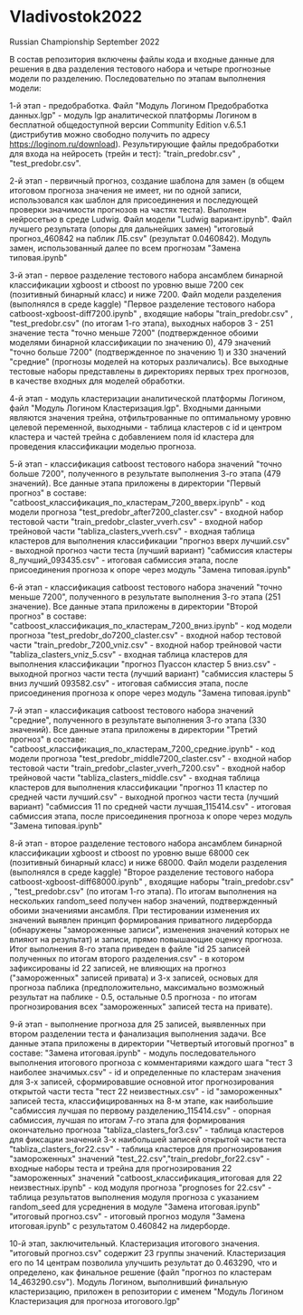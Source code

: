# Vladivostok2022
Russian Championship September 2022

В состав репозитория включены файлы кода и входные данные для решения в два разделения тестового набора и четыре прогнозные модели по разделению. Последовательно по этапам выполнения модели:

1-й этап - предобработка. Файл "Модуль Логином Предобработка данных.lgp" - модуль lgp аналитической платформы Логином в бесплатной общедоступной версии Community Edition v.6.5.1 (дистрибутив можно свободно получить по адресу https://loginom.ru/download). Результирующие файлы предобработки для входа на нейросеть (трейн и тест): "train_predobr.csv" , "test_predobr.csv". 

2-й этап - первичный прогноз, создание шаблона для замен (в общем итоговом прогноза значения не имеет, ни по одной записи, использовался как шаблон для присоединения и последующей проверки значимости прогнозов на частях теста). Выполнен нейросетью в среде Ludwig. Файл модели "Ludwig вариант.ipynb". Файл лучшего результата (опоры для дальнейших замен) "итоговый прогноз_460842 на паблик ЛБ.csv" (результат 0.0460842). Модуль замен, использованный далее по всем прогнозам "Замена типовая.ipynb"

3-й этап - первое разделение тестового набора ансамблем бинарной классификации xgboost и ctboost по уровню выше 7200 сек (позитивный бинарный класс) и ниже 7200. Файл модели разделения (выполнялся в среде kaggle) "Первое разделение тестового набора catboost-xgboost-diff7200.ipynb" , входящие наборы "train_predobr.csv" , "test_predobr.csv" (по итогам 1-го этапа), выходных наборов 3 - 251 значение теста "точно меньше 7200" (подтвержденное обоими моделями бинарной классификации по значению 0), 479 значений "точно больше 7200" (подтвержденное по значению 1) и 330 значений "средние" (прогнозы моделей на которых различались). Все выходные тестовые наборы представлены в директориях первых трех прогнозов, в качестве входных для моделей обработки.

4-й этап - модуль кластеризации аналитической платформы Логином, файл "Модуль Логином Кластеризация.lgp". Входными данными являются значения трейна, отфильтрованные по оптимальному уровню целевой переменной, выходными - таблица кластеров с id и центром кластера и частей трейна с добавлением поля id кластера для проведения классификации моделью прогноза.

5-й этап - классификация catboost тестового набора значений "точно больше 7200", полученного в результате выполнения 3-го этапа (479 значений). Все данные этапа приложены в директории "Первый прогноз" в составе:
"catboost_классификация_по_кластерам_7200_вверх.ipynb" - код модели прогноза
"test_predobr_after7200_claster.csv" - входной набор тестовой части
"train_predobr_claster_vverh.csv" - входной набор трейновой части
"tabliza_clasters_vverh.csv" - входная таблица кластеров для выполнения классификации
"прогноз вверх лучший.csv" - выходной прогноз части теста (лучший вариант)
"сабмиссия кластеры 8_лучший_093435.csv" - итоговая сабмиссия этапа, после присоединения прогноза к опоре через модуль "Замена типовая.ipynb" 

6-й этап - классификация catboost тестового набора значений "точно меньше 7200", полученного в результате выполнения 3-го этапа (251 значение). Все данные этапа приложены в директории "Второй прогноз" в составе:
"catboost_классификация_по_кластерам_7200_вниз.ipynb" - код модели прогноза
"test_predobr_do7200_claster.csv" - входной набор тестовой части
"train_predobr_7200_vniz.csv" - входной набор трейновой части
"tabliza_clasters_vniz_5.csv" - входная таблица кластеров для выполнения классификации
"прогноз Пуассон кластер 5 вниз.csv" - выходной прогноз части теста (лучший вариант)
"сабмиссия кластеры 5 вниз лучший 093582.csv" - итоговая сабмиссия этапа, после присоединения прогноза к опоре через модуль "Замена типовая.ipynb" 

7-й этап - классификация catboost тестового набора значений "средние", полученного в результате выполнения 3-го этапа (330 значений). Все данные этапа приложены в директории "Третий прогноз" в составе:
"catboost_классификация_по_кластерам_7200_средние.ipynb" - код модели прогноза
"test_predobr_middle7200_claster.csv" - входной набор тестовой части
"train_predobr_claster_vverh_7200.csv" - входной набор трейновой части
"tabliza_clasters_middle.csv" - входная таблица кластеров для выполнения классификации
"прогноз 11 кластер по средней части лучший.csv" - выходной прогноз части теста (лучший вариант)
"сабмиссия 11 по средней части лучшая_115414.csv" - итоговая сабмиссия этапа, после присоединения прогноза к опоре через модуль "Замена типовая.ipynb" 

8-й этап - второе разделение тестового набора ансамблем бинарной классификации xgboost и ctboost по уровню выше 68000 сек (позитивный бинарный класс) и ниже 68000. Файл модели разделения (выполнялся в среде kaggle) "Второе разделение тестового набора catboost-xgboost-diff68000.ipynb" , входящие наборы "train_predobr.csv" , "test_predobr.csv" (по итогам 1-го этапа). По итогам выполнения на нескольких random_seed получен набор значений, подтвержденный обоими значениями ансамбля. При тестировании изменения их значений выявлен принцип формирования приватного лидерборда (обнаружены "замороженные записи", изменения значений которых не влияют на результат) и записи, прямо повышающие оценку прогноза. Итог выполнения 8-го этапа приведен в файле "id 25 записей полученных по итогам второго разделения.csv" - в котором зафиксированы id 22 записей, не влияющих на прогноз ("замороженных" записей привата) и 3-х записей, основых для прогноза паблика (предположительно, максимально возможный результат на паблике - 0.5, остальные 0.5 прогноза - по итогам прогнозирования всех "замороженных" записей теста на привате).

9-й этап - выполнение прогноза для 25 записей, выявленных при втором разделении теста и фанализация выполнения задачи. Все данные этапа приложены в директории "Четвертый итоговый прогноз" в составе:
"Замена итоговая.ipynb" - модуль последовательного выполнения итогового прогноза с комментариями каждого шага
"тест 3 наиболее значимых.csv" - id и определенные по кластерам значения для 3-х записей, сформировавшие основной итог прогнозирования открытой части теста
"тест 22 неизвестных.csv" - id "замороженных" записей теста, классифицированных на 8-м этапе, как наибольшие
"сабмиссия лучшая по первому разделению_115414.csv" - опорная сабмиссия, лучшая по итогам 7-го этапа для формирования окончательно прогноза
"tabliza_clasters_for3.csv" - таблица кластеров для фиксации значений 3-х наибольшей записей открытой части теста
"tabliza_clasters_for22.csv" - таблица кластеров для прогнозирования "замороженных" значений
"test_22.csv","train_predobr_for22.csv" - входные наборы теста и трейна для прогнозирования 22 "замороженных" значений
"catboost_классификация_итоговая для 22 неизвестных.ipynb" - код модуля прогноза
"prognoses for 22.csv" - таблица результатов выполнения модуля прогноза с указанием random_seed для усреднения в модуле "Замена итоговая.ipynb"
"итоговый прогноз.csv" - итоговый прогноз модуля "Замена итоговая.ipynb" с результатом 0.460842 на лидерборде.

10-й этап, заключительный. Кластеризация итогового значения. "итоговый прогноз.csv" содержит 23 группы значений. Кластеризация его по 14 центрам позволила улучшить результат до 0.463290, что и определено, как финальное решение (файл "прогноз по кластерам 14_463290.csv"). Модуль Логином, выполнивший финальную кластеризацию, приложен в репозитории с именем "Модуль Логином Кластеризация для прогноза итогового.lgp"








